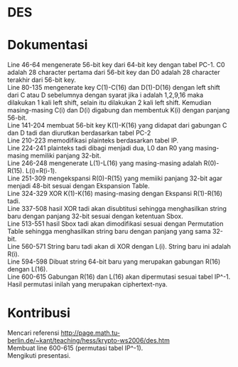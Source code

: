 # DES

# Dokumentasi
Line 46-64 mengenerate 56-bit key dari 64-bit key dengan tabel PC-1.
C0 adalah 28 character pertama dari 56-bit key dan D0 adalah 28 character terakhir dari 56-bit key.<br>
Line 80-135 mengenerate key C(1)-C(16) dan D(1)-D(16) dengan left shift dari C atau D sebelumnya dengan syarat jika i adalah 1,2,9,16 maka dilakukan 1 kali left shift, selain itu dilakukan 2 kali left shift.
Kemudian masing-masing C(i) dan D(i) digabung dan membentuk K(i) dengan panjang 56-bit.<br>
Line 141-204 membuat 56-bit key K(1)-K(16) yang didapat dari gabungan C dan D tadi dan diurutkan berdasarkan tabel PC-2<br>
Line 210-223 memodifikasi plainteks berdasarkan tabel IP.<br>
Line 224-241 plainteks tadi dibagi menjadi dua, L0 dan R0 yang masing-masing memiliki panjang 32-bit.<br>
Line 246-248 mengenerate L(1)-L(16) yang masing-masing adalah R(0)-R(15). L(i)=R(i-1).<br>
Line 251-309 mengekspansi R(0)-R(15) yang memiiki panjang 32-bit agar menjadi 48-bit sesuai dengan Ekspansion Table.<br>
Line 324-329 XOR K(1)-K(16) masing-masing dengan Ekspansi R(1)-R(16) tadi.<br>
Line 337-508 hasil XOR tadi akan disubtitusi sehingga menghasilkan string baru dengan panjang 32-bit sesuai dengan ketentuan Sbox.<br>
Line 513-551 hasil Sbox tadi akan dimodifikasi sesuai dengan Permutation Table sehingga menghasilkan string baru dengan panjang yang sama 32-bit.<br>
Line 560-571 String baru tadi akan di XOR dengan L(i). String baru ini adalah R(i).<br>
Line 594-598 Dibuat string 64-bit baru yang merupakan gabungan R(16) dengan L(16).<br>
Line 600-615 Gabungan R(16) dan L(16) akan dipermutasi sesuai tabel IP^-1.<br>
Hasil permutasi inilah yang merupakan ciphertext-nya.<br>



# Kontribusi
Mencari referensi http://page.math.tu-berlin.de/~kant/teaching/hess/krypto-ws2006/des.htm<br>
Membuat line 600-615 (permutasi tabel IP^-1).<br>
Mengikuti presentasi.
